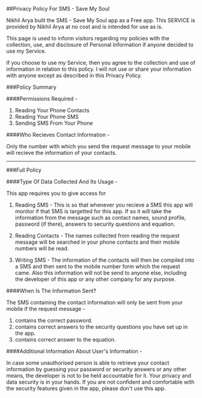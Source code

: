 ##Privacy Policy For SMS - Save My Soul

Nikhil Arya built the SMS - Save My Soul app as a Free app. This SERVICE is provided by Nikhil Arya at no cost and is intended for use as is.

This page is used to inform visitors regarding my policies with the collection, use, and disclosure of Personal Information if anyone decided to use my Service.

If you choose to use my Service, then you agree to the collection and use of information in relation to this policy. I will not use or share your information with anyone except as described in this Privacy Policy.

###Policy Summary


####Permissions Required -

1. Reading Your Phone Contacts
2. Reading Your Phone SMS
3. Sending SMS From Your Phone

####Who Recieves Contact Information -

Only the number with which you send the request message to your mobile will recieve the information of your contacts.

---

###Full Policy


####Type Of Data Collected And Its Usage -

This app requires you to give access for
1. Reading SMS - This is so that whenever you recieve a SMS this app will monitor if that SMS is targetted for this app. If so it will take the information from the message such as contact names, sound profile, password (if there), answers to security questions and equation.

2. Reading Contacts - The names collected from reading the request message will be searched in your phone contacts and their mobile numbers will be read.

3. Writing SMS - The information of the contacts will then be compiled into a SMS and then sent to the mobile number form which the request came. Also this information will not be send to anyone else, including the developer of this app or any other company for any purpose.

####When Is The Information Sent?

The SMS containing the contact information will only be sent from your mobile if the request message -
1. contains the correct password.
2. contains correct answers to the security questions you have set up in the app.
3. contains correct answer to the equation.

####Additional Information About User's Information -

In case some unauthorised person is able to retrieve your contact information by guessing your password or security answers or any other means, the developer is not to be held accountable for it. Your privacy and data security is in your hands. If you are not confident and comfortable with the security features given in the app, please don't use this app.
